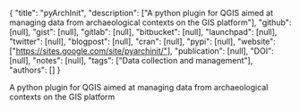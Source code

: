 {
  "title": "pyArchInit",
  "description": ["A python plugin for QGIS aimed at managing data from archaeological contexts on the GIS platform"],
  "github": [null],
  "gist": [null],
  "gitlab": [null],
  "bitbucket": [null],
  "launchpad": [null],
  "twitter": [null],
  "blogpost": [null],
  "cran": [null],
  "pypi": [null],
  "website": ["https://sites.google.com/site/pyarchinit/"],
  "publication": [null],
  "DOI": [null],
  "notes": [null],
  "tags": ["Data collection and management"],
  "authors": []
}

<!-- Generated by csv2md.R – do not edit by hand -->

A python plugin for QGIS aimed at managing data from archaeological contexts on the GIS platform